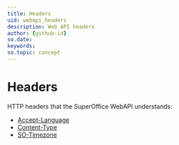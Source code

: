 ```yaml
---
title: Headers
uid: webapi_headers
description: Web API headers
author: {github-id}
so.date: 
keywords: 
so.topic: concept 
---
```


# Headers

HTTP headers that the SuperOffice WebAPI understands:

* [Accept-Language][1]
* [Content-Type][2]
* [SO-Timezone][3]

<!-- Referenced links -->
[1]: accept-language.md
[2]: content-type.md
[3]: so-timezone.md
